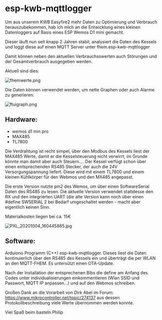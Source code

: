 
# esp-kwb-mqttlogger

Um aus unserem KWB Easyfire2 mehr Daten zu Optimierung und Verbrauch herauszubekommen, hab ich mich an die Entwicklung eines kleinen Datenloggers auf Basis eines ESP Wemos D1 mini gemacht. 

Dieser läuft nun seit knapp 2 Jahren stabil, analysiert die Daten des Kessels und loggt diese auf einen MQTT Server unter fhem.esp-kwb-mqttlogger

Damit können neben den aktuellen Verbrauchsswerten auch Störungen und der Gesamtverbrauch ausgegeben werden.

Aktuell sind dies:

<Bildfhem>![fhemwerte.png](https://github.com/windundsterne/esp-kwb-mqttlogger/blob/main/Bilder/fhemwerte.png?raw=true)

Die Daten können verwendet werden, um nette Graphen oder auch Alarme zu generieren:

<Bildftui>![ftuigraph.png](https://github.com/windundsterne/esp-kwb-mqttlogger/blob/main/Bilder/ftuigraph.png?raw=true)
    
## Hardware:

* wemos d1 min pro 
* MAX485 
* TL7800
    
Die Verdrahtung ist recht simpel, über den Modbus des Kessels liest  der MAX485 Werte, damit er die Kesselsteuerung nicht verwirrt, im Grunde könnte man damit aber auch Steuern…. 
Der Kessel verfügt schon über einen entsprechenden RS485 Stecker, der auch die 24V Versorgungspannung liefert. Diese wird mit einem TL7800 und einem kleinen Kühlkörper für den Webmos und den MX485 angepasst.
    
Die erste Version nutzte pin2 des Wemos, um über einen SoftwareSerial Daten des RS485 zu lesen. Die aktuelle Version verwendet stattdesse den RX und den integrierten UART (die alte Version kann noch über einen #define SWSERIAL 2 bei Bedarf umgeschaltet werden - macht aber eigentlich keinen Sinn. 

Materialkosten liegen bei ca. 15€ 

<Bildlogger>![PXL_20201004_160445885.jpg](https://github.com/windundsterne/esp-kwb-mqttlogger/blob/main/Bilder/PXL_20201004_160445885.jpg?raw=true)

## Software:

Arduiono Programm (C++) esp-kwb-mqttlogger. Dieses liest die Daten kontinuierlich über den RS485 des Kessels ein und überträgt die per WLAN an den MQTT-FHEM.
Es untersützt einen OTA-Update. 

Nach der Installation der entsprechenen Bibs die  define am Anfang des Codes unter individualisierungen einkommentieren (Wlan SSID und Passwort, MQTT IP anpassen...) und auf den Webmos schreiben. 
          
Großen Dank an die Vorarbeit von Dirk Abel im Forum: https://www.mikrocontroller.net/topic/274137 aus dessen Protokollbeschreibung viele Werte übernommen werden konnte. 

Viel Spaß beim basteln
Philip
